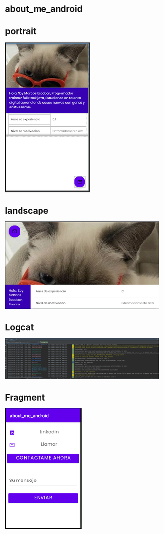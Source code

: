 # about_me_android

# portrait
![Alt text](/app/img/landing_vert.PNG?raw=true "Optional Title")

# landscape
![Alt text](/app/img/landing_horiz.PNG?raw=true "Optional Title")

# Logcat
![Alt text](/app/img/Logcat.PNG?raw=true "Optional Title")

# Fragment
![Alt text](/app/img/fragment.PNG?raw=true "Optional Title")
